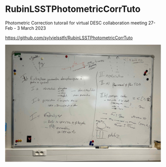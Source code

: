 # RubinLSSTPhotometricCorrTuto
Photometric Correction tutorail for virtual DESC collaboration meeting 27-Feb - 3 March 2023

https://github.com/sylvielsstfr/RubinLSSTPhotometricCorrTuto

![Workflow][def]


[def]: workflow_Feb152023.jpeg